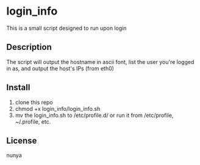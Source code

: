 # login_info

This is a small script designed to run upon login

## Description

The script will output the hostname in ascii font, list the user you're logged in as, and output the host's IPs (from eth0)

## Install

1. clone this repo
2. chmod +x login_info/login_info.sh
3. mv the login_info.sh to /etc/profile.d/ or run it from /etc/profile, ~/.profile, etc.

## License

nunya
